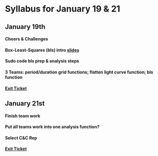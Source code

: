 # Syllabus for January 19 & 21


## January 19th
#### Cheers & Challenges
#### Box-Least-Squares (bls) intro [slides](https://docs.google.com/presentation/d/18p3UHFT_-BtotfWHjv1vf4dfEcjltYGojbVqNvV6b7U/edit?usp=sharing)
#### Sudo code bls prep & analysis steps
#### 3 Teams: period/duration grid functions; flatten light curve function; bls function 
#### [Exit Ticket](https://docs.google.com/forms/d/e/1FAIpQLSfhexyVY226Fo7eyEtHve_MwAFkbjSh_eVrbftjhPyLBquDqQ/viewform?usp=sf_link)


## January 21st
#### Finish team work
#### Put all teams work into one analysis function?
#### Select C&C Rep
#### [Exit Ticket](https://docs.google.com/forms/d/e/1FAIpQLSfhexyVY226Fo7eyEtHve_MwAFkbjSh_eVrbftjhPyLBquDqQ/viewform?usp=sf_link)

